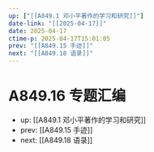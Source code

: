 ```yaml
---
up: ["[[A849.1 邓小平著作的学习和研究]]"]
date-link: "[[2025-04-17]]"
date: 2025-04-17
ctime-p: 2025-04-17T15:01:05
prev: "[[A849.15 手迹]]"
next: "[[A849.18 语录]]"
---
```


# A849.16 专题汇编

- up: [[A849.1 邓小平著作的学习和研究]]
- prev: [[A849.15 手迹]]
- next: [[A849.18 语录]]
